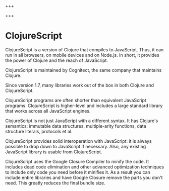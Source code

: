
+++

+++
# ClojureScript

ClojureScript is a version of Clojure that compiles to JavaScript. Thus, it can run in all browsers, on mobile devices and on Node.js. In short, it provides the power of Clojure and the reach of JavaScript.

ClojureScript is maintained by Cognitect, the same company that maintains Clojure.

Since version 1.7, many libraries work out of the box in both Clojure and ClojureScript.

ClojureScript programs are often shorter than equivalent JavaScript programs. ClojureScript is higher-level and includes a large standard library that works across all JavaScript engines.

ClojureScript is not just JavaScript with a different syntax. It has Clojure's semantics: immutable data structures, multiple-arity functions, data structure literals, protocols et al.

ClojureScript provides solid interoperation with JavaScript: it is always possible to drop down to JavaScript if necessary. Also, any existing JavaScript library is usable from ClojureScript.

ClojureScript uses the Google Closure Compiler to minify the code. It includes dead code elimination and other advanced optimization techniques to include only code you need before it minifies it. As a result you can include entire libraries and have Google Closure remove the parts you don't need. This greatly reduces the final bundle size.

